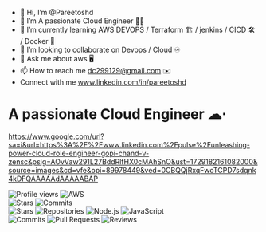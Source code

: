 - 👋 Hi, I’m @Pareetoshd
- 👀 I’m A passionate Cloud Engineer 👨‍💼
- 🌱 I’m currently learning AWS DEVOPS / Terraform 🏗️ / jenkins / CICD 🛠️ / Docker 🐋
- 💞️ I’m looking to collaborate on Devops / Cloud ♾️
- 💬 Ask me about aws 🖥️
- 📫 How to reach me dc299129@gmail.com ✉️
- Connect with me www.linkedin.com/in/pareetoshd  


# A passionate Cloud Engineer ☁︎⋅
https://www.google.com/url?sa=i&url=https%3A%2F%2Fwww.linkedin.com%2Fpulse%2Funleashing-power-cloud-role-engineer-gopi-chand-v-zensc&psig=AOvVaw291L27BddRlfHX0cMAhSnO&ust=1729182161082000&source=images&cd=vfe&opi=89978449&ved=0CBQQjRxqFwoTCPD7sdqnk4kDFQAAAAAdAAAAABAP 




![Profile views](https://shields.io/badge/Profile%20views-134-indigo)               ![AWS](https://img.shields.io/badge/AWS-Active-orange)   
![Stars](https://img.shields.io/badge/Stars-1pt-FBCA04?style=oval-square)           ![Commits](https://img.shields.io/badge/Commits-26pt-BF5FFF?style=flat-square)         
![Stars](https://img.shields.io/badge/Stars-1pt-FBCA04?style=flat-rectangle)        ![Repositories](https://img.shields.io/badge/Repositories-8pt-00BFFF?style=flat-square)
![Node.js](https://img.shields.io/badge/Node.js-14.0.0-lilac)                       ![JavaScript](https://img.shields.io/badge/JavaScript-ES6-plum)  
![Commits](https://img.shields.io/badge/Commits-27pt-BF5FFF?style=flat-square)      ![Pull Requests](https://img.shields.io/badge/Pull%20Requests-Unknown-808080?style=flat-square)
![Reviews](https://img.shields.io/badge/Reviews-Unknown-808080?style=flat-oval) 

<!---
Pareetoshd/Pareetoshd is a ✨ special ✨ repository because its `README.md` (this file) appears on your GitHub profile.
You can click the Preview link to take a look at your changes.
--->
